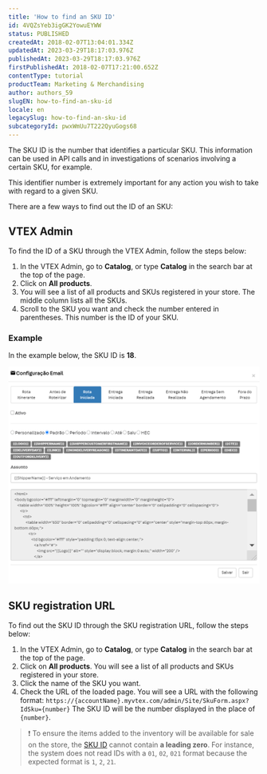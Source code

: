 ```yaml
---
title: 'How to find an SKU ID'
id: 4VQZsYeb3igGK2YowuEYWW
status: PUBLISHED
createdAt: 2018-02-07T13:04:01.334Z
updatedAt: 2023-03-29T18:17:03.976Z
publishedAt: 2023-03-29T18:17:03.976Z
firstPublishedAt: 2018-02-07T17:21:00.652Z
contentType: tutorial
productTeam: Marketing & Merchandising
author: authors_59
slugEN: how-to-find-an-sku-id
locale: en
legacySlug: how-to-find-an-sku-id
subcategoryId: pwxWmUu7T222QyuGogs68
---
```


The SKU ID is the number that identifies a particular SKU. This information can be used in API calls and in investigations of scenarios involving a certain SKU, for example. 

This identifier number is extremely important for any action you wish to take with regard to a given SKU.

There are a few ways to find out the ID of an SKU:

## VTEX Admin

To find the ID of a SKU through the VTEX Admin, follow the steps below:

1. In the VTEX Admin, go to __Catalog__, or type __Catalog__ in the search bar at the top of the page.
2. Click on __All products__.
3. You will see a list of all products and SKUs registered in your store. The middle column lists all the SKUs.
4. Scroll to the SKU you want and check the number entered in parentheses. This number is the ID of your SKU.

### Example

In the example below, the SKU ID is __18__.

![skuId-1](https://raw.githubusercontent.com/vtexdocs/help-center-content/refs/heads/main/_1.png)

## SKU registration URL

To find out the SKU ID through the SKU registration URL, follow the steps below:

1. In the VTEX Admin, go to __Catalog__, or type __Catalog__ in the search bar at the top of the page.
2. Click on __All products__. You will see a list of all products and SKUs registered in your store.
3. Click the name of the SKU you want.
4. Check the URL of the loaded page. You will see a URL with the following format: `https://{accountName}.myvtex.com/admin/Site/SkuForm.aspx?IdSku={number}`
 The SKU ID will be the number displayed in the place of `{number}`.

>❗ To ensure the items added to the inventory will be available for sale on the store, the [SKU ID](https://help.vtex.com/en/tutorial/how-to-find-an-sku-id--4VQZsYeb3igGK2YowuEYWW) cannot contain **a leading zero**. For instance, the system does not read IDs with a `01`, `02`, `021` format because the expected format is `1`, `2`, `21`.
